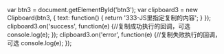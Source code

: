 var btn3 = document.getElementById('btn3');
var clipboard3 = new Clipboard(btn3, {
    text: function() {
        return '333-JS里指定复制的内容';
    }
});
clipboard3.on('success', function(e) {//复制成功执行的回调，可选
    console.log(e);
});
clipboard3.on('error', function(e) {//复制失败执行的回调，可选
    console.log(e);
});

